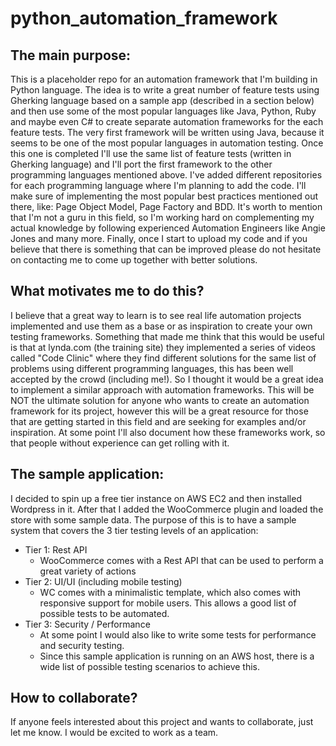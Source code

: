 # python_automation_framework

## The main purpose:
This is a placeholder repo for an automation framework that I'm building in Python language. The idea is to write a great number of feature tests using Gherking language based on a sample app (described in a section below) and then use some of the most popular languages like Java, Python, Ruby and maybe even C# to create separate automation frameworks for the each feature tests. 
The very first framework will be written using Java, because it seems to be one of the most popular languages in automation testing. Once this one is completed I'll use the same list of feature tests (written in Gherking language) and I'll port the first framework to the other programming languages mentioned above. I've added different repositories for each programming language where I'm planning to add the code.
I'll make sure of implementing the most popular best practices mentioned out there, like: Page Object Model, Page Factory and BDD. It's worth to mention that I'm not a guru in this field, so I'm working hard on complementing my actual knowledge by following experienced Automation Engineers like Angie Jones and many more.
Finally, once I start to upload my code and if you believe that there is something that can be improved please do not hesitate on contacting me to come up together with better solutions.

## What motivates me to do this?
I believe that a great way to learn is to see real life automation projects implemented and use them as a base or as inspiration to create your own testing frameworks. Something that made me think that this would be useful is that at lynda.com (the training site) they implemented a series of videos called "Code Clinic" where they find different solutions for the same list of problems using different programming languages, this has been well accepted by the crowd (including me!). So I thought it would be a great idea to implement a similar approach with automation frameworks. 
This will be NOT the ultimate solution for anyone who wants to create an automation framework for its project, however this will be a great resource for those that are getting started in this field and are seeking for examples and/or inspiration.
At some point I'll also document how these frameworks work, so that people without experience can get rolling with it.

## The sample application:
I decided to spin up a free tier instance on AWS EC2 and then installed Wordpress in it. After that I added the WooCommerce plugin and loaded the store with some sample data. The purpose of this is to have a sample system that covers the 3 tier testing levels of an application:
- Tier 1: Rest API
    - WooCommerce comes with a Rest API that can be used to perform a great variety of actions
- Tier 2: UI/UI (including mobile testing)
    - WC comes with a minimalistic template, which also comes with responsive support for mobile users. This allows a good list of possible tests to be automated.
- Tier 3: Security / Performance
    - At some point I would also like to write some tests for performance and security testing.
    - Since this sample application is running on an AWS host, there is a wide list of possible testing scenarios to achieve this.

## How to collaborate?
If anyone feels interested about this project and wants to collaborate, just let me know. I would be excited to work as a team.

